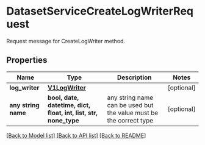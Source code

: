 # DatasetServiceCreateLogWriterRequest

Request message for CreateLogWriter method.

## Properties
Name | Type | Description | Notes
------------ | ------------- | ------------- | -------------
**log_writer** | [**V1LogWriter**](V1LogWriter.md) |  | [optional] 
**any string name** | **bool, date, datetime, dict, float, int, list, str, none_type** | any string name can be used but the value must be the correct type | [optional]

[[Back to Model list]](../README.md#documentation-for-models) [[Back to API list]](../README.md#documentation-for-api-endpoints) [[Back to README]](../README.md)


